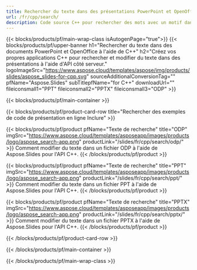 ```yaml
---
title: Rechercher du texte dans des présentations PowerPoint et OpenOffice à l'aide de C++
url: /fr/cpp/search/
description: Code source C++ pour rechercher des mots avec un motif dans les présentations PowerPoint et OpenOffice™
---
```


{{< blocks/products/pf/main-wrap-class isAutogenPage="true">}}
{{< blocks/products/pf/upper-banner h1="Rechercher du texte dans des documents PowerPoint et OpenOffice à l'aide de C++" h2="Créez vos propres applications C++ pour rechercher et modifier du texte dans des présentations à l'aide d'API côté serveur." logoImageSrc="https://www.aspose.cloud/templates/aspose/img/products/slides/aspose_slides-for-cpp.svg" sourceAdditionalConversionTag="" pfName="Aspose.Slides" subTitlepfName="for C++" downloadUrl="" fileiconsmall1="PPT" fileiconsmall2="PPTX" fileiconsmall3="ODP" >}}

{{< blocks/products/pf/main-container >}}

{{< blocks/products/pf/product-card-row title="Rechercher des exemples de code de présentation en ligne Inclure" >}}

{{< blocks/products/pf/product pfName="Texte de recherche" title="ODP" imgSrc="https://www.aspose.cloud/templates/asposeapp/images/products/logo/aspose_search-app.png" productLink="/slides/fr/cpp/search/odp/" >}}
Comment modifier du texte dans un fichier ODP à l'aide de Aspose.Slides pour l'API C++.
{{< /blocks/products/pf/product >}}

{{< blocks/products/pf/product pfName="Texte de recherche" title="PPT" imgSrc="https://www.aspose.cloud/templates/asposeapp/images/products/logo/aspose_search-app.png" productLink="/slides/fr/cpp/search/ppt/" >}}
Comment modifier du texte dans un fichier PPT à l'aide de Aspose.Slides pour l'API C++.
{{< /blocks/products/pf/product >}}

{{< blocks/products/pf/product pfName="Texte de recherche" title="PPTX" imgSrc="https://www.aspose.cloud/templates/asposeapp/images/products/logo/aspose_search-app.png" productLink="/slides/fr/cpp/search/pptx/" >}}
Comment modifier du texte dans un fichier PPTX à l'aide de Aspose.Slides pour l'API C++.
{{< /blocks/products/pf/product >}}



{{< /blocks/products/pf/product-card-row >}}

{{< /blocks/products/pf/main-container >}}
    
{{< /blocks/products/pf/main-wrap-class >}}